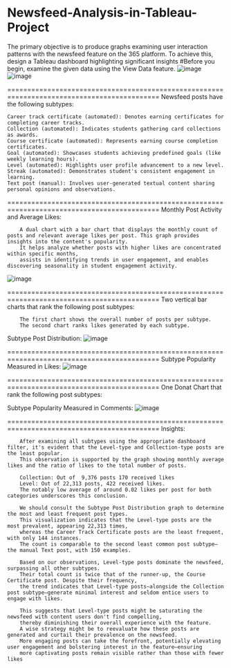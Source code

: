 # Newsfeed-Analysis-in-Tableau-Project
The primary objective is to produce graphs examining user interaction patterns with the newsfeed feature on the 365 platform. To achieve this, design a Tableau dashboard highlighting significant insights 
#Before you begin, examine the given data using the View Data feature.
![image](https://github.com/user-attachments/assets/6a665986-e4b4-485c-8878-efc189e7b98a)
![image](https://github.com/user-attachments/assets/559fe411-8d74-4c5b-a9cb-9c72ecfcfb1c)

============================================================================================
Newsfeed posts have the following subtypes:

    Career track certificate (automated): Denotes earning certificates for completing career tracks.
    Collection (automated): Indicates students gathering card collections as awards.
    Course certificate (automated): Represents earning course completion certificates.
    Goal (automated): Showcases students achieving predefined goals (like weekly learning hours).
    Level (automated): Highlights user profile advancement to a new level.
    Streak (automated): Demonstrates student's consistent engagement in learning.
    Text post (manual): Involves user-generated textual content sharing personal opinions and observations.


============================================================================================
Monthly Post Activity and Average Likes:

        A dual chart with a bar chart that displays the monthly count of posts and relevant average likes per post. This graph provides insights into the content's popularity.
        It helps analyze whether posts with higher likes are concentrated within specific months, 
        assists in identifying trends in user engagement, and enables discovering seasonality in student engagement activity.

![image](https://github.com/user-attachments/assets/75560b60-295f-48bb-bc82-a0c3744aec4d)

============================================================================================
Two vertical bar charts that rank the following post subtypes:

        The first chart shows the overall number of posts per subtype.
        The second chart ranks likes generated by each subtype.

Subtype Post Distribution:
![image](https://github.com/user-attachments/assets/466f451f-95cf-4026-80aa-325656bfaff9)

============================================================================================
Subtype Popularity Measured in Likes:
![image](https://github.com/user-attachments/assets/8535de9b-358d-43e5-93b9-23a2856f55f5)

============================================================================================
One Donat Chart that rank the following post subtypes: 

Subtype Popularity Measured in Comments:
![image](https://github.com/user-attachments/assets/88491517-d5da-4882-b254-8b9e11b28ff7)

============================================================================================
Insights:

        After examining all subtypes using the appropriate dashboard filter, it's evident that the Level-type and Collection-type posts are the least popular.
        This observation is supported by the graph showing monthly average likes and the ratio of likes to the total number of posts.
        
        Collection: Out of  9,376 posts 170 received likes
        Level: Out of 22,313 posts, 422 received likes.
        The notably low average of around 0.02 likes per post for both categories underscores this conclusion.

        We should consult the Subtype Post Distribution graph to determine the most and least frequent post types.
        This visualization indicates that the Level-type posts are the most prevalent, appearing 22,313 times,
        whereas the Career Track Certificate posts are the least frequent, with only 144 instances.
        The count is comparable to the second least common post subtype—the manual Text post, with 150 examples.

        Based on our observations, Level-type posts dominate the newsfeed, surpassing all other subtypes.
        Their total count is twice that of the runner-up, the Course Certificate post. Despite their frequency,
        the trend indicates that Level-type posts—alongside the Collection post subtype—generate minimal interest and seldom entice users to engage with likes.

        This suggests that Level-type posts might be saturating the newsfeed with content users don't find compelling,
        thereby diminishing their overall experience with the feature.
        A wise strategy might be to reevaluate how these posts are generated and curtail their prevalence on the newsfeed.
        More engaging posts can take the forefront, potentially elevating user engagement and bolstering interest in the feature—ensuring
        more captivating posts remain visible rather than those with fewer likes










